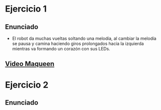 # Ejercicio 1

## Enunciado

- El robot da muchas vueltas soltando una melodía, al cambiar la melodía se pausa y camina haciendo giros prolongados hacia la izquierda mientras va formando un corazón con sus LEDs.

## [Video Maqueen](https://www.youtube.com/shorts/jI-gzPn0nyo)

# Ejercicio 2

## Enunciado

